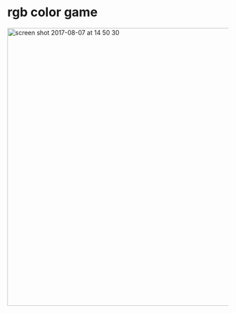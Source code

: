 # rgb color game

<img width="632" alt="screen shot 2017-08-07 at 14 50 30" src="https://user-images.githubusercontent.com/18582452/29027180-d2338e1e-7b7f-11e7-9cd0-b68a5a2413f6.png">